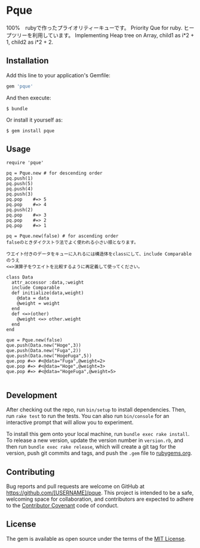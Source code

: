# Pque

100%　rubyで作ったプライオリティーキューです。
Priority Que for ruby.
ヒープツリーを利用しています。
Implementing Heap tree on Array, child1 as i\*2 + 1, child2 as i\*2 + 2.


## Installation

Add this line to your application's Gemfile:

```ruby
gem 'pque'
```

And then execute:

    $ bundle

Or install it yourself as:

    $ gem install pque

## Usage
```
require 'pque'

pq = Pque.new # for descending order
pq.push(1)
pq.push(5)
pq.push(4)
pq.push(3)
pq.pop    #=> 5
pq.pop    #=> 4
pq.push(2)
pq.pop    #=> 3
pq.pop    #=> 2
pq.pop    #=> 1

pq = Pque.new(false) # for ascending order
falseのときダイクストラ法でよく使われる小さい順となります。

ウエイト付きのデータをキューに入れるには構造体をclassにして、include Comparableのうえ
<=>演算子をウエイトを比較するように再定義して使ってください。

class Data
  attr_accessor :data,:weight
  include Comparable
  def initialize(data,weight)
    @data = data
    @weight = weight
  end
  def <=>(other)
    @weight <=> other.weight
  end
end

que = Pque.new(false)
que.push(Data.new("Hoge",3))
que.push(Data.new("Fuga",2))
que.push(Data.new("HogeFuga",5))
que.pop #=> #<@data="Fuga",@weight=2>
que.pop #=> #<@data="Hoge",@weight=3>
que.pop #=> #<@data="HogeFuga",@weight=5>


```
## Development

After checking out the repo, run `bin/setup` to install dependencies. Then, run `rake test` to run the tests. You can also run `bin/console` for an interactive prompt that will allow you to experiment.

To install this gem onto your local machine, run `bundle exec rake install`. To release a new version, update the version number in `version.rb`, and then run `bundle exec rake release`, which will create a git tag for the version, push git commits and tags, and push the `.gem` file to [rubygems.org](https://rubygems.org).

## Contributing

Bug reports and pull requests are welcome on GitHub at https://github.com/[USERNAME]/pque. This project is intended to be a safe, welcoming space for collaboration, and contributors are expected to adhere to the [Contributor Covenant](http://contributor-covenant.org) code of conduct.


## License

The gem is available as open source under the terms of the [MIT License](http://opensource.org/licenses/MIT).


